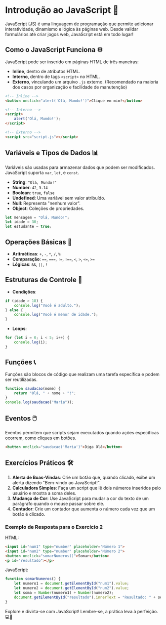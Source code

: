 # Introdução ao JavaScript 🚀

JavaScript (JS) é uma linguagem de programação que permite adicionar interatividade, dinamismo e lógica às páginas web. Desde validar formulários até criar jogos web, JavaScript está em todo lugar!

## Como o JavaScript Funciona ⚙️

JavaScript pode ser inserido em páginas HTML de três maneiras:

- **Inline**, dentro de atributos HTML.
- **Interno**, dentro de tags `<script>` no HTML.
- **Externo**, vinculando um arquivo `.js` externo. (Recomendado na maioria dos casos por organização e facilidade de manutenção)

```html
<!-- Inline -->
<button onclick="alert('Olá, Mundo!')">Clique em mim!</button>

<!-- Interno -->
<script>
    alert('Olá, Mundo!');
</script>

<!-- Externo -->
<script src="script.js"></script>
```

## Variáveis e Tipos de Dados 📊

Variáveis são usadas para armazenar dados que podem ser modificados. JavaScript suporta `var`, `let`, e `const`.

- **String**: `"Olá, Mundo!"`
- **Number**: `42`, `3.14`
- **Boolean**: `true`, `false`
- **Undefined**: Uma variável sem valor atribuído.
- **Null**: Representa "nenhum valor".
- **Object**: Coleções de propriedades.

```javascript
let mensagem = "Olá, Mundo!";
let idade = 30;
let estudante = true;
```

## Operações Básicas 🧮

- **Aritméticas**: `+`, `-`, `*`, `/`, `%`
- **Comparação**: `==`, `===`, `!=`, `!==`, `<`, `>`, `<=`, `>=`
- **Lógicas**: `&&`, `||`, `!`

## Estruturas de Controle 🔄

- **Condições**:

```javascript
if (idade > 18) {
    console.log("Você é adulto.");
} else {
    console.log("Você é menor de idade.");
}
```

- **Loops**:

```javascript
for (let i = 0; i < 5; i++) {
    console.log(i);
}
```

## Funções 📞

Funções são blocos de código que realizam uma tarefa específica e podem ser reutilizadas.

```javascript
function saudacao(nome) {
    return "Olá, " + nome + "!";
}
console.log(saudacao("Maria"));
```

## Eventos 🖱️

Eventos permitem que scripts sejam executados quando ações específicas ocorrem, como cliques em botões.

```html
<button onclick="saudacao('Maria')">Diga Olá</button>
```

## Exercícios Práticos 🛠

1. **Alerta de Boas-Vindas**: Crie um botão que, quando clicado, exibe um alerta dizendo "Bem-vindo ao JavaScript!".
2. **Calculadora Simples**: Faça um script que lê dois números inseridos pelo usuário e mostra a soma deles.
3. **Mudança de Cor**: Use JavaScript para mudar a cor do texto de um parágrafo quando o mouse passar sobre ele.
4. **Contador**: Crie um contador que aumenta o número cada vez que um botão é clicado.

### Exemplo de Resposta para o Exercício 2

HTML:

```html
<input id="num1" type="number" placeholder="Número 1">
<input id="num2" type="number" placeholder="Número 2">
<button onclick="somarNumeros()">Somar</button>
<p id="resultado"></p>
```

JavaScript:

```javascript
function somarNumeros() {
    let numero1 = document.getElementById("num1").value;
    let numero2 = document.getElementById("num2").value;
    let soma = Number(numero1) + Number(numero2);
    document.getElementById("resultado").innerText = "Resultado: " + soma;
}
```

Explore e divirta-se com JavaScript! Lembre-se, a prática leva à perfeição. 💻🌟